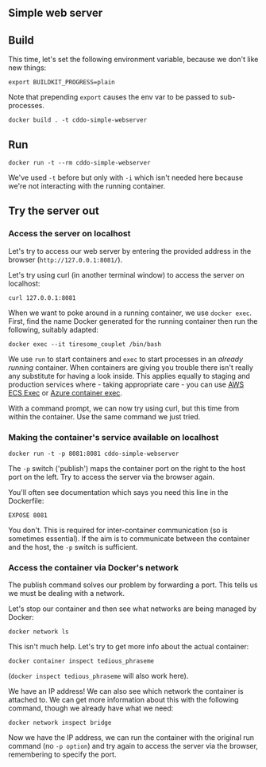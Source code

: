 ## Simple web server

## Build

This time, let's set the following environment variable, because we don't like new things:

```
export BUILDKIT_PROGRESS=plain
```

Note that prepending `export` causes the env var to be passed to sub-processes.

```
docker build . -t cddo-simple-webserver
```

## Run

```
docker run -t --rm cddo-simple-webserver
```

We've used `-t` before but only with `-i` which isn't needed here because we're not interacting with the running container.

## Try the server out

### Access the server on localhost

Let's try to access our web server by entering the provided address in the browser (`http://127.0.0.1:8081/`).

Let's try using curl (in another terminal window) to access the server on localhost:

```
curl 127.0.0.1:8081
```

When we want to poke around in a running container, we use `docker exec`. First, find the name Docker generated for the running container then run the following, suitably adapted:

```
docker exec --it tiresome_couplet /bin/bash
```

We use `run` to start containers and `exec` to start processes in an *already running* container. When containers are giving you trouble there isn't really any substitute for having a look inside. This applies equally to staging and production services where - taking appropriate care - you can use [AWS ECS Exec](https://docs.aws.amazon.com/AmazonECS/latest/developerguide/ecs-exec.html) or [Azure container exec](https://learn.microsoft.com/en-us/azure/container-instances/container-instances-exec).

With a command prompt, we can now try using curl, but this time from within the container. Use the same command we just tried.

### Making the container's service available on localhost

```
docker run -t -p 8081:8081 cddo-simple-webserver
```

The `-p` switch ('publish') maps the container port on the right to the host port on the left. Try to access the server via the browser again.

You'll often see documentation which says you need this line in the Dockerfile:

```
EXPOSE 8081
```

You don't. This is required for inter-container communication (so is sometimes essential). If the aim is to communicate between the container and the host, the `-p` switch is sufficient.

### Access the container via Docker's network

The publish command solves our problem by forwarding a port. This tells us we must be dealing with a network.

Let's stop our container and then see what networks are being managed by Docker:

```
docker network ls
```

This isn't much help. Let's try to get more info about the actual container:

```
docker container inspect tedious_phraseme
```

(`docker inspect tedious_phraseme` will also work here).

We have an IP address! We can also see which network the container is attached to. We can get more information about this with the following command, though we already have what we need:

```
docker network inspect bridge
```

Now we have the IP address, we can run the container with the original run command (no `-p option`) and try again to access the server via the browser, remembering to specify the port.


